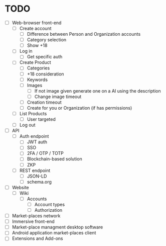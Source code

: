 # TODO

* [ ] Web-browser front-end
	* [ ] Create account
		* [ ] Difference between Person and Organization accounts
		* [ ] Category selection
		* [ ] Show +18
	* [ ] Log in
		* [ ] Get specific auth
	* [ ] Create Product
		* [ ] Categories
		* [ ] +18 consideration
		* [ ] Keywords
		* [ ] Images
			* [ ] If not image given generate one on a AI using the description
			* [ ] Change image timeout
		* [ ] Creation timeout
		* [ ] Create for you or Organization (if has permissions)
	* [ ] List Products
		* [ ] User targeted
	* [ ] Log out
* [ ] API
	* [ ] Auth endpoint
		* [ ] JWT auth
		* [ ] SSO
		* [ ] 2FA / OTP / TOTP
		* [ ] Blockchain-based solution
		* [ ] ZKP
	* [ ] REST endpoint
		* [ ] JSON-LD
		* [ ] schema.org
* [ ] Website
	* [ ] Wiki
		* [ ] Accounts
			* [ ] Account types
			* [ ] Authorization
* [ ] Market-places network
* [ ] Immersive front-end
* [ ] Market-place managment desktop software
* [ ] Android application market-places client
* [ ] Extensions and Add-ons
